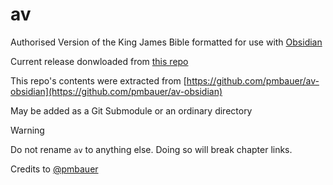 # av

Authorised Version of the King James Bible formatted for use with [Obsidian](https://obsidian.md/)

Current release donwloaded from [this repo](https://github.com/pmbauer/av-obsidian)

This repo's contents were extracted from
[https://github.com/pmbauer/av-obsidian](https://github.com/pmbauer/av-obsidian)

May be added as a Git Submodule or an ordinary directory

> [!WARNING]
> Do not rename `av` to anything else. Doing so will break chapter links.

Credits to [@pmbauer](https://github.com/pmbauer/)
